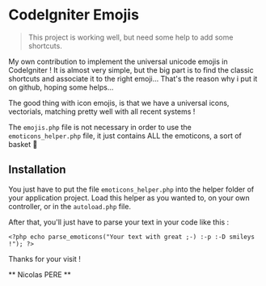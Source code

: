CodeIgniter Emojis
==================

> This project is working well, but need some help to add some shortcuts.

My own contribution to implement the universal unicode emojis in CodeIgniter !
It is almost very simple, but the big part is to find the classic shortcuts and associate it to the right emoji...
That's the reason why i put it on github, hoping some helps...

The good thing with icon emojis, is that we have a universal icons, vectorials, matching pretty well with all recent systems !

The ```emojis.php``` file is not necessary in order to use the ```emoticons_helper.php``` file, it just contains ALL the emoticons, a sort of basket 🙂

Installation
------------

You just have to put the file ```emoticons_helper.php``` into the helper folder of your application project.
Load this helper as you wanted to, on your own controller, or in the ```autoload.php``` file.

After that, you'll just have to parse your text in your code like this : 

```
<?php echo parse_emoticons("Your text with great ;-) :-p :-D smileys !"); ?>
```

Thanks for your visit !

** Nicolas PERE **
